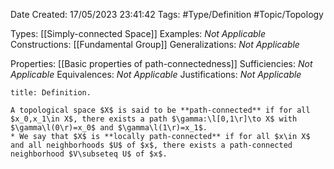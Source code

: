 <div class="topSpace"></div>

Date Created: 17/05/2023 23:41:42
Tags: #Type/Definition #Topic/Topology

Types: [[Simply-connected Space]]
Examples: <i>Not Applicable</i>
Constructions: [[Fundamental Group]]
Generalizations: <i>Not Applicable</i>

Properties: [[Basic properties of path-connectedness]]
Sufficiencies: <i>Not Applicable</i>
Equivalences: <i>Not Applicable</i>
Justifications: <i>Not Applicable</i>

``` ad-Definition
title: Definition.

A topological space $X$ is said to be **path-connected** if for all $x_0,x_1\in X$, there exists a path $\gamma:\l[0,1\r]\to X$ with $\gamma\l(0\r)=x_0$ and $\gamma\l(1\r)=x_1$.
* We say that $X$ is **locally path-connected** if for all $x\in X$ and all neighborhoods $U$ of $x$, there exists a path-connected neighborhood $V\subseteq U$ of $x$.

```
